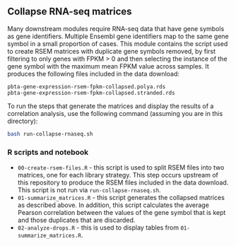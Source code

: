 ## Collapse RNA-seq matrices

Many downstream modules require RNA-seq data that have gene symbols as gene identifiers.
Multiple Ensembl gene identifiers map to the same gene symbol in a small proportion of cases.
This module contains the script used to create RSEM matrices with duplicate gene symbols removed, by first filtering to only genes with FPKM > 0 and then selecting the instance of the gene symbol with the maximum mean FPKM value across samples.
It produces the following files included in the data download:

```
pbta-gene-expression-rsem-fpkm-collapsed.polya.rds
pbta-gene-expression-rsem-fpkm-collapsed.stranded.rds
```

To run the steps that generate the matrices and display the results of a correlation analysis, use the following command (assuming you are in this directory):

```sh
bash run-collapse-rnaseq.sh
```

### R scripts and notebook

* `00-create-rsem-files.R` - this script is used to split RSEM files into two matrices, one for each library strategy. This step occurs upstream of this repository to produce the RSEM files included in the data download. 
This script is not run via `run-collapse-rnaseq.sh`.
* `01-summarize_matrices.R` - this script generates the collapsed matrices as described above.
In addition, this script calculates the average Pearson correlation between the values of the gene symbol that is kept and those duplicates that are discarded.
* `02-analyze-drops.R` - this is used to display tables from `01-summarize_matrices.R`.
